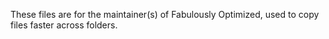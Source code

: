 These files are for the maintainer(s) of Fabulously Optimized, used to copy files faster across folders.